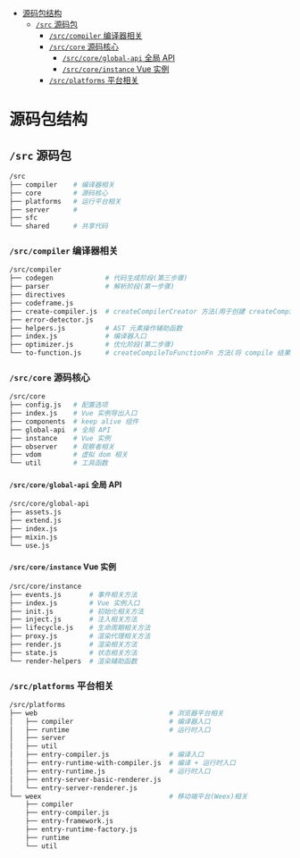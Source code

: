 <!-- TOC -->

- [源码包结构](#源码包结构)
  - [`/src` 源码包](#src-源码包)
    - [`/src/compiler` 编译器相关](#srccompiler-编译器相关)
    - [`/src/core` 源码核心](#srccore-源码核心)
      - [`/src/core/global-api` 全局 API](#srccoreglobal-api-全局-api)
      - [`/src/core/instance` Vue 实例](#srccoreinstance-vue-实例)
    - [`/src/platforms` 平台相关](#srcplatforms-平台相关)

<!-- /TOC -->

# 源码包结构

## `/src` 源码包

```bash
/src
├── compiler    # 编译器相关
├── core        # 源码核心
├── platforms   # 运行平台相关
├── server      #
├── sfc
└── shared      # 共享代码
```

### `/src/compiler` 编译器相关

```bash
/src/compiler
├── codegen             # 代码生成阶段(第三步骤)
├── parser              # 解析阶段(第一步骤)
├── directives
├── codeframe.js
├── create-compiler.js  # createCompilerCreator 方法(用于创建 createCompiler 方法)
├── error-detector.js
├── helpers.js          # AST 元素操作辅助函数
├── index.js            # 编译器入口
├── optimizer.js        # 优化阶段(第二步骤)
└── to-function.js      # createCompileToFunctionFn 方法(将 compile 结果 render 转化为函数)
```

### `/src/core` 源码核心

```bash
/src/core
├── config.js   # 配置选项
├── index.js    # Vue 实例导出入口
├── components  # keep alive 组件
├── global-api  # 全局 API
├── instance    # Vue 实例
├── observer    # 观察者相关
├── vdom        # 虚拟 dom 相关
└── util        # 工具函数
```

#### `/src/core/global-api` 全局 API

```bash
/src/core/global-api
├── assets.js
├── extend.js
├── index.js
├── mixin.js
└── use.js
```

#### `/src/core/instance` Vue 实例

```bash
/src/core/instance
├── events.js       # 事件相关方法
├── index.js        # Vue 实例入口
├── init.js         # 初始化相关方法
├── inject.js       # 注入相关方法
├── lifecycle.js    # 生命周期相关方法
├── proxy.js        # 渲染代理相关方法
├── render.js       # 渲染相关方法
├── state.js        # 状态相关方法
└── render-helpers  # 渲染辅助函数
```

### `/src/platforms` 平台相关

```bash
/src/platforms
├── web                                 # 浏览器平台相关
│   ├── compiler                        # 编译器入口
│   ├── runtime                         # 运行时入口
│   ├── server
│   ├── util
│   ├── entry-compiler.js               # 编译入口
│   ├── entry-runtime-with-compiler.js  # 编译 + 运行时入口
│   ├── entry-runtime.js                # 运行时入口
│   ├── entry-server-basic-renderer.js
│   └── entry-server-renderer.js
└── weex                                # 移动端平台(Weex)相关
    ├── compiler
    ├── entry-compiler.js
    ├── entry-framework.js
    ├── entry-runtime-factory.js
    ├── runtime
    └── util
```
